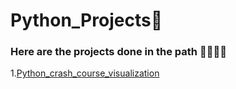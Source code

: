 # Python_Projects:rocket:
### Here are the projects done in the path :triangular_flag_on_post::running::muscle::running:  
1.[Python_crash_course_visualization](https://github.com/Edwardus666/Python_Projects/tree/main/Data_visualization)
